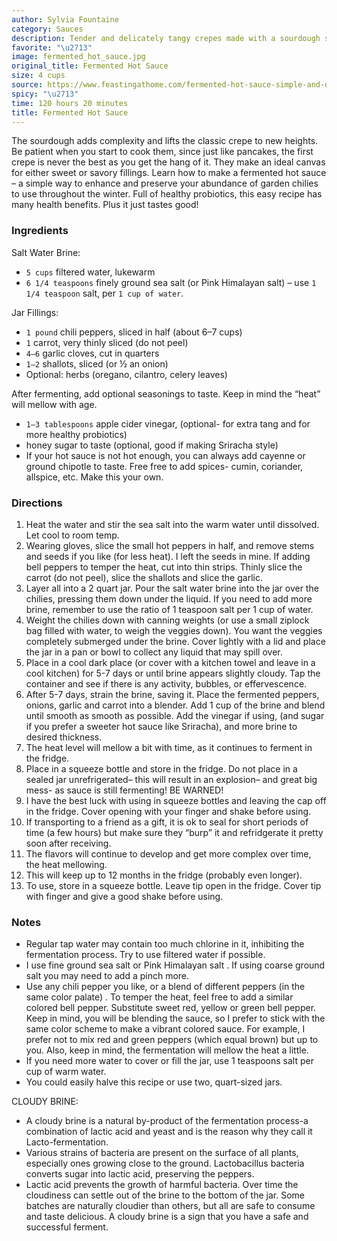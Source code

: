```yaml
---
author: Sylvia Fountaine
category: Sauces
description: Tender and delicately tangy crepes made with a sourdough starter.
favorite: "\u2713"
image: fermented_hot_sauce.jpg
original_title: Fermented Hot Sauce
size: 4 cups
source: https://www.feastingathome.com/fermented-hot-sauce-simple-and-delicious/
spicy: "\u2713"
time: 120 hours 20 minutes
title: Fermented Hot Sauce
---
```


The sourdough adds complexity and lifts the classic crepe to new heights. Be patient when you start to cook them, since just like pancakes, the first crepe is never the best as you get the hang of it. They make an ideal canvas for either sweet or savory fillings. Learn how to make a fermented hot sauce – a simple way to enhance and preserve your abundance of garden chilies to use throughout the winter. Full of healthy probiotics, this easy recipe has many health benefits. Plus it just tastes good!

### Ingredients

Salt Water Brine:

* `5 cups` filtered water, lukewarm
* `6 1/4 teaspoons` finely ground sea salt (or Pink Himalayan salt) – use `1 1/4 teaspoon` salt, per `1 cup of water`.

Jar Fillings:

* `1 pound` chili peppers, sliced in half (about 6–7 cups)
* `1` carrot, very thinly sliced (do not peel)
* `4–6` garlic cloves, cut in quarters
* `1–2` shallots, sliced (or ½ an onion)
* Optional: herbs (oregano, cilantro, celery leaves)

After fermenting, add optional seasonings to taste. Keep in mind the “heat” will mellow with age.

* `1–3 tablespoons` apple cider vinegar, (optional- for extra tang and for more healthy probiotics)
* honey sugar to taste (optional, good if making Sriracha style)
* If your hot sauce is not hot enough, you can always add cayenne or ground chipotle to taste. Free free to add spices- cumin, coriander, allspice, etc. Make this your own.

### Directions

1. Heat the water and stir the sea salt into the warm water until dissolved. Let cool to room temp.
2. Wearing gloves, slice the small hot peppers in half, and remove stems and seeds if you like (for less heat). I left the seeds in mine. If adding bell peppers to temper the heat, cut into thin strips. Thinly slice the carrot (do not peel), slice the shallots and slice the garlic.
3. Layer all into a 2 quart jar.  Pour the salt water brine into the jar over the chilies, pressing them down under the liquid. If you need to add more brine, remember to use the ratio of 1 teaspoon salt per 1 cup of water.
4. Weight the chilies down with canning weights (or use a small ziplock bag filled with water, to weigh the veggies down). You want the veggies completely submerged under the brine. Cover lightly with a lid and place the jar in a pan or bowl to collect any liquid that may spill over.
5. Place in a cool dark place (or cover with a kitchen towel and leave in a cool kitchen) for 5-7 days or until brine appears slightly cloudy. Tap the container and see if there is any activity, bubbles, or effervescence.
6. After 5-7 days, strain the brine, saving it. Place the fermented peppers, onions, garlic and carrot into a blender. Add 1 cup of the brine and blend until smooth as smooth as possible. Add the vinegar if using, (and sugar if you prefer a sweeter hot sauce like Sriracha), and more brine to desired thickness.
7. The heat level will mellow a bit with time, as it continues to ferment in the fridge.
8. Place in a squeeze bottle and store in the fridge.  Do not place in a sealed jar unrefrigerated– this will result in an explosion– and great big mess- as sauce is still fermenting! BE WARNED!
9. I have the best luck with using in squeeze bottles and leaving the cap off in the fridge. Cover opening with your finger and shake before using.
10. If transporting to a friend as a gift, it is ok to seal for short periods of time (a few hours) but make sure they “burp” it and refridgerate it pretty soon after receiving.
11. The flavors will continue to develop and get more complex over time, the heat mellowing.
12. This will keep up to 12 months in the fridge (probably even longer).
13. To use, store in a squeeze bottle. Leave tip open in the fridge. Cover tip with finger and give a good shake before using.

### Notes

- Regular tap water may contain too much chlorine in it, inhibiting the fermentation process. Try to use filtered water if possible.
- I use fine ground sea salt or Pink Himalayan salt . If using coarse ground salt you may need to add a pinch more.
- Use any chili pepper you like, or a blend of different peppers (in the same color palate) . To temper the heat, feel free to add a similar colored bell pepper. Substitute sweet red, yellow or green bell pepper. Keep in mind, you will be blending the sauce, so I prefer to stick with the same color scheme to make a vibrant colored sauce. For example, I prefer not to mix red and green peppers (which equal brown) but up to you. Also, keep in mind, the fermentation will mellow the heat a little.
- If you need more water to cover or fill the jar, use 1 teaspoons salt per cup of warm water.
- You could easily halve this recipe or use two, quart-sized jars.

CLOUDY BRINE:
- A cloudy brine is a natural by-product of the fermentation process-a combination of lactic acid and yeast and is the reason why they call it Lacto-fermentation.
- Various strains of bacteria are present on the surface of all plants, especially ones growing close to the ground. Lactobacillus bacteria converts sugar into lactic acid, preserving the peppers.
- Lactic acid prevents the growth of harmful bacteria. Over time the cloudiness can settle out of the brine to the bottom of the jar. Some batches are naturally cloudier than others, but all are safe to consume and taste delicious. A cloudy brine is a sign that you have a safe and successful ferment.